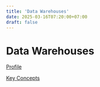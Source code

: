 ```yaml
---
title: 'Data Warehouses'
date: 2025-03-16T07:20:00+07:00
draft: false
---
```


# Data Warehouses

[Profile](./profile/)

[Key Concepts](./key-concepts/)
